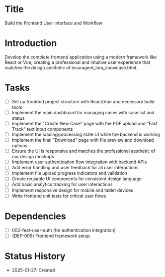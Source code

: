 # Title
Build the Frontend User Interface and Workflow

# Introduction
Develop the complete frontend application using a modern framework like React or Vue, creating a professional and intuitive user experience that matches the design aesthetic of insuragent_lora_showcase.html.

# Tasks
- [ ] Set up frontend project structure with React/Vue and necessary build tools
- [ ] Implement the main dashboard for managing cases with case list and status
- [ ] Implement the "Create New Case" page with the PDF upload and "Fast Track" text input components
- [ ] Implement the loading/processing state UI while the backend is working
- [ ] Implement the final "Download" page with file preview and download options
- [ ] Ensure the UI is responsive and matches the professional aesthetic of our design mockups
- [ ] Implement user authentication flow integration with backend APIs
- [ ] Add error handling and user feedback for all user interactions
- [ ] Implement file upload progress indicators and validation
- [ ] Create reusable UI components for consistent design language
- [ ] Add basic analytics tracking for user interactions
- [ ] Implement responsive design for mobile and tablet devices
- [ ] Write frontend unit tests for critical user flows

# Dependencies
- [ ] 002-feat-user-auth (for authentication integration)
- [ ] {DEP-005} Frontend framework setup

# Status History
- 2025-01-27: Created 